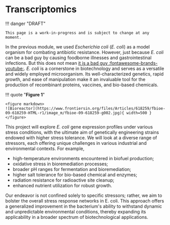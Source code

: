 # Transcriptomics

!!! danger "DRAFT"

    This page is a work-in-progress and is subject to change at any moment.

In the previous module, we used *Escherichia coli* (*E. coli*) as a model organism for combating antibiotic resistance.
However, just because *E. coli* can be a bad guy by causing foodborne illnesses and gastrointestinal infections.
But this does not mean [it is a bad guy :fontawesome-brands-youtube:][zangief-bad-guy].
*E. coli* is a cornerstone in biotechnology and serves as a versatile and widely employed microorganism.
Its well-characterized genetics, rapid growth, and ease of manipulation make it an invaluable tool for the production of recombinant proteins, vaccines, and bio-based chemicals.

!!! quote "**Figure 1**"

    <figure markdown>
    ![Bioreactor](https://www.frontiersin.org/files/Articles/618259/fbioe-09-618259-HTML-r1/image_m/fbioe-09-618259-g002.jpg){ width=500 }
    </figure>

This project will explore *E. coli* gene expression profiles under various stress conditions, with the ultimate aim of genetically engineering strains endowed with higher stress tolerance.
We will look at a diverse range of stressors, each offering unique challenges in various industrial and environmental contexts.
For example,

-   high-temperature environments encountered in biofuel production;
-   oxidative stress in bioremediation processes;
-   broader pH ranges for fermentation and bioremediation;
-   higher salt tolerance for bio-based chemical and enzymes;
-   radiation resistance for radioactive site cleanup;
-   enhanced nutrient utilization for robust growth.

Our endeavor is not confined solely to specific stressors; rather, we aim to bolster the overall stress response networks in E. coli.
This approach offers a generalized improvement in the bacterium's ability to withstand dynamic and unpredictable environmental conditions, thereby expanding its applicability in a broader spectrum of biotechnological applications.

[zangief-bad-guy]: https://youtu.be/k4yOcQRBTvo?si=hyg8u2f9ngtlk981&t=38
